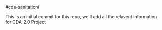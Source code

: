 #cda-sanitationi

This is an initial commit for this repo, we'll add all the relavent information for CDA-2.0 Project
